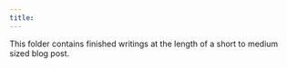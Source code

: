 ```yaml
---
title:
---
```


This folder contains finished writings at the length of a short to medium sized blog post.